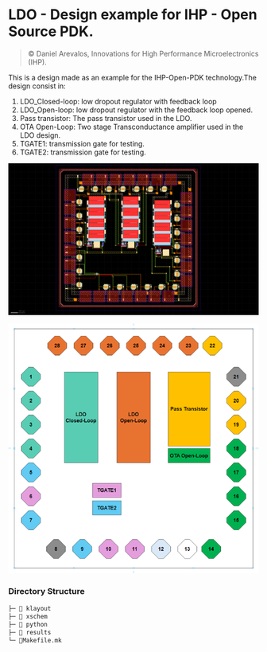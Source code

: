 # LDO - Design example for IHP - Open Source PDK.

> © Daniel Arevalos, Innovations for High Performance Microelectronics (IHP).

This is a design made as an example for the IHP-Open-PDK technology.The design consist in: 

1. LDO_Closed-loop: low dropout regulator with feedback loop 
2. LDO_Open-loop: low dropout regulator with the feedback loop opened.
3. Pass transistor: The pass transistor used in the LDO. 
4. OTA Open-Loop: Two stage Transconductance amplifier used in the LDO design.
5. TGATE1: transmission gate for testing.
6. TGATE2: transmission gate for testing. 

![](docs/source/fig/LDO_AC3E_nofill.png)

<img src="docs/source/fig/LDO_AC3E_designs.png" width="1000">


### Directory Structure

```
├─ 📁 klayout
├─ 📁 xschem
├─ 📁 python
├─ 📁 results
└─ 📄Makefile.mk                  
```
